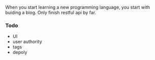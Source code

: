 When you start learning a new programming language, you start with buiding a blog.
Only finish restful api by far.
### Todo
- UI
- user authority
- tags
- depoly
